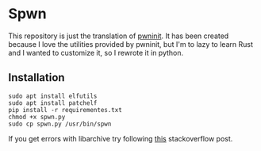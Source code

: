 # Spwn

This repository is just the translation of [pwninit](https://github.com/io12/pwninit).
It has been created because I love the utilities provided by pwninit, but I'm to lazy to learn Rust and I wanted to customize it, so I rewrote it in python.

## Installation
```
sudo apt install elfutils
sudo apt install patchelf
pip install -r requirementes.txt
chmod +x spwn.py
sudo cp spwn.py /usr/bin/spwn
```
If you get errors with libarchive try following [this](https://stackoverflow.com/questions/29225812/libarchive-public-error-even-after-installing-libarchive-in-python) stackoverflow post.